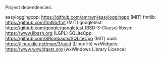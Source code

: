 Project dependencies:

easyloggingcpp: https://github.com/amrayn/easyloggingpp (MIT)
fmtlib: https://github.com/fmtlib/fmt (MIT)
googletest: https://github.com/google/googletest (BSD-3-Clause)
libssh: https://www.libssh.org (LGPL)
SQLiteCpp: https://github.com/SRombauts/SQLiteCpp (MIT)
uuid: https://linux.die.net/man/3/uuid (Linux lib)
wxWidgets: https://www.wxwidgets.org (wxWindows Library Licence)
